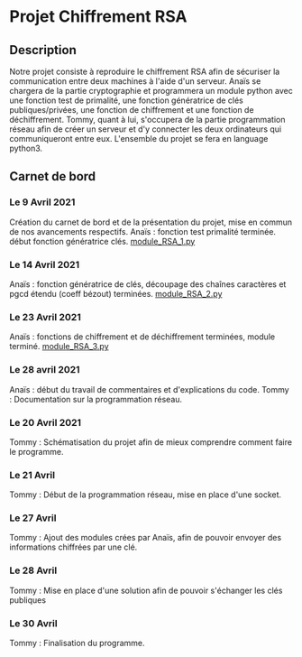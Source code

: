 # Projet Chiffrement RSA

## Description

Notre projet consiste à reproduire le chiffrement RSA afin de sécuriser la communication entre deux machines à l'aide d'un serveur. Anaïs se chargera de la partie cryptographie et programmera un module python avec une fonction test de primalité, une fonction génératrice de clés publiques/privées, une fonction de chiffrement et une fonction de déchiffrement. Tommy, quant à lui, s'occupera de la partie programmation réseau afin de créer un serveur et d'y connecter les deux ordinateurs qui communiqueront entre eux. L'ensemble du projet se fera en language python3.

## Carnet de bord

### Le 9 Avril 2021
Création du carnet de bord et de la présentation du projet, mise en commun de nos avancements respectifs.
Anaïs : fonction test primalité terminée. début fonction génératrice clés.
[module_RSA_1.py](module_RSA_1.py)
### Le 14 Avril 2021
Anaïs : fonction génératrice de clés, découpage des chaînes caractères et pgcd étendu (coeff bézout) terminées.
[module_RSA_2.py](module_RSA_2.py)
### Le 23 Avril 2021
Anaïs : fonctions de chiffrement et de déchiffrement terminées, module terminé.
[module_RSA_3.py](module_RSA_3.py)
### Le 28 avril 2021
Anaïs : début du travail de commentaires et d'explications du code.
Tommy : Documentation sur la programmation réseau.
### Le 20 Avril 2021
Tommy : Schématisation du projet afin de mieux comprendre comment faire le programme.
### Le 21 Avril
Tommy : Début de la programmation réseau, mise en place d'une socket.
### Le 27 Avril
Tommy : Ajout des modules crées par Anaïs, afin de pouvoir envoyer des informations chiffrées par une clé.
### Le 28 Avril
Tommy : Mise en place d'une solution afin de pouvoir s'échanger les clés publiques
### Le 30 Avril
Tommy : Finalisation du programme.

